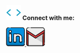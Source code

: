 <h3> <img src="https://github.com/alperenbugaz/alperenbugaz/raw/main/icons/label.webp" width="40px"> Connect with me:</h3>

<a href="https://www.linkedin.com/in/alperenbugaz/">
  <img alt="Linkedin" width="50px" src="https://github.com/alperenbugaz/alperenbugaz/raw/main/icons/linkedin.png" />
</a>  

<a href="mailto:alperenbugaz@gmail.com?subject=[GitHub]%20🔥%20profile%20contact&body=Hello">
  <img alt="GMail" width="50px" src="https://github.com/alperenbugaz/alperenbugaz/raw/main/icons/gmail.png" />
</a>  
<br>
